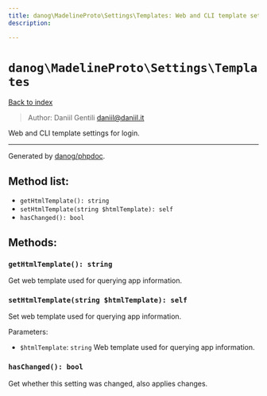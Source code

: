 ```yaml
---
title: danog\MadelineProto\Settings\Templates: Web and CLI template settings for login.
description: 

---
```

# `danog\MadelineProto\Settings\Templates`
[Back to index](../../../index.md)

> Author: Daniil Gentili <daniil@daniil.it>  
  

Web and CLI template settings for login.  




---
Generated by [danog/phpdoc](https://phpdoc.daniil.it).  
## Method list:
* `getHtmlTemplate(): string`
* `setHtmlTemplate(string $htmlTemplate): self`
* `hasChanged(): bool`

## Methods:
### `getHtmlTemplate(): string`

Get web template used for querying app information.



### `setHtmlTemplate(string $htmlTemplate): self`

Set web template used for querying app information.


Parameters:
* `$htmlTemplate`: `string` Web template used for querying app information.  



### `hasChanged(): bool`

Get whether this setting was changed, also applies changes.



